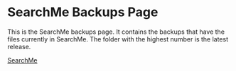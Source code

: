 # SearchMe Backups Page
This is the SearchMe backups page. It contains the backups that have the files currently in SearchMe. The folder with the highest number is the latest release.

[SearchMe](https://www.searchmebrowser.com)
